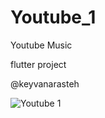 # Youtube_1
Youtube Music

flutter project

@keyvanarasteh

![Youtube 1](https://github.com/13THZOGII/Youtube_1/assets/132939884/1089d4f7-7b4e-4c44-9301-d46c7b6bd426)
